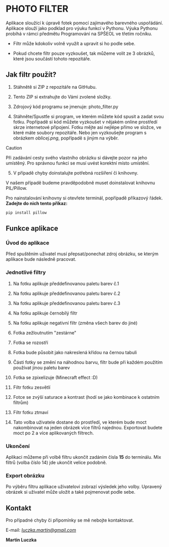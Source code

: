 # PHOTO FILTER

Aplikace sloužící k úpravě fotek pomocí zajímavého barevného uspořádání. Aplikace slouží jako podklad pro výuku funkcí v Pythonu. Výuka Pythonu probíhá v rámci předmětu Programování na SPŠEOL ve třetím ročníku.

- Filtr může kdokoliv volně využít a upravit si ho podle sebe.

- Pokud chcete filtr pouze vyzkoušet, tak můžeme volit ze 3 obrázků, které jsou součástí tohoto repozitáře.

## Jak filtr použít?

1) Stáhnětě si ZIP z repozitáře na GitHubu.

2) Tento ZIP si extrahujte do Vámi zvolené složky.

3) Zdrojový kód programu se jmenuje: photo_filter.py

4) Stáhněte/Spustťe si program, ve kterém můžete kód spusit a zadat svou fotku. Popřípadě si kód můžete vyzkoušet v nějakém online prostředí skrze internetové připojení.
Fotku mějte asi nejlépe přímo ve složce, ve které máte soubory repozitáře. Nebo jen vyzkoušejte program s obrázkem *oblicej.png*, popřípadě s jiným na výběr.

> [!CAUTION]
> Při zadávání cesty svého vlastního obrázku si dávejte pozor na jeho umístěný. Pro správnou funkci se musí uvést korektní místo umístění.

5) V případě chyby doinstalujte potřebná rozšíření či knihovny.

V našem případě budeme pravděpodobně muset doinstalovat knihovnu PIL/Pillow.

Pro nainstalování knihovny si otevřete terminál, popřípadě příkazový řádek. **Zadejte do nich tento příkaz:**

```python
pip install pillow
```

## Funkce aplikace

### Úvod do aplikace

Před spuštěním uživatel musí přepsat/ponechat zdroj obrázku, se kterým aplikace bude následně pracovat.

### Jednotlivé filtry

1) Na fotku aplikuje předdefinovanou paletu barev č.1

2) Na fotku aplikuje předdefinovanou paletu barev č.2

3) Na fotku aplikuje předdefinovanou paletu barev č.3

4) Na fotku aplikuje černobílý filtr

5) Na fotku aplikuje negativní filtr (změna všech barev do jiné)

6) Fotka zežloutnutím "zestárne"

7) Fotka se rozostří

8) Fotka bude působit jako nakreslená křídou na černou tabuli

9) Části fotky se změní na náhodnou barvu, filtr bude při každém použitím používat jinou paletu barev

10) Fotka se zpixelizuje (Minecraft effect :D)

11) Filtr fotku zesvětlí

12) Fotce se zvýší saturace a kontrast (hodí se jako kombinace k ostatním filtrům)

13) Filtr fotku ztmaví

14) Tato volba uživatele dostane do prostředí, ve kterém bude moct nakombinovat na jeden obrázek více filtrů najednou. Exportovat budete moct po 2 a více aplikovaných filtrech.

### Ukončení

Aplikaci můžeme při volbě filtru ukončit zadáním čísla **15** do terminálu. Mix filtrů (volba číslo 14) jde ukončit velice podobně.

### Export obrázku

Po výběru filtru aplikace uživatelovi zobrazí výsledek jeho volby. Upravený obrázek si uživatel může uložit a také pojmenovat podle sebe.

## Kontakt

Pro případné chyby či připomínky se mě nebojte kontaktovat.

E-mail: *luczka.martin@gmail.com*

**Martin Luczka**